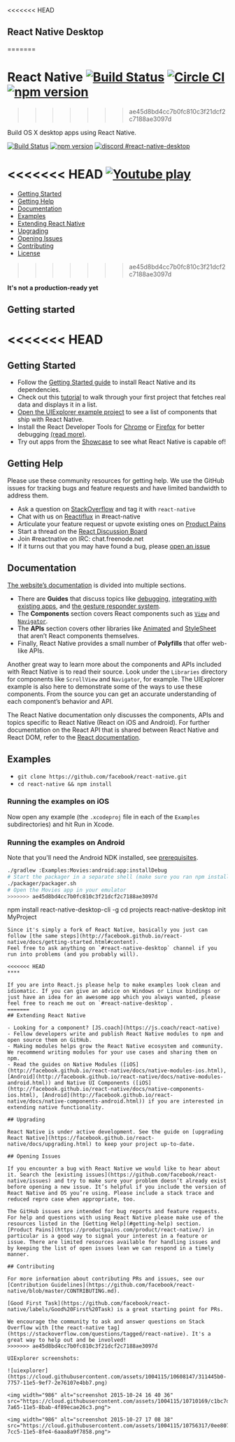 <<<<<<< HEAD
## React Native Desktop
=======
# React Native [![Build Status](https://travis-ci.org/facebook/react-native.svg?branch=master)](https://travis-ci.org/facebook/react-native) [![Circle CI](https://circleci.com/gh/facebook/react-native.svg?style=svg)](https://circleci.com/gh/facebook/react-native) [![npm version](https://badge.fury.io/js/react-native.svg)](http://badge.fury.io/js/react-native)
>>>>>>> ae45d8bd4cc7b0fc810c3f21dcf2c7188ae3097d

Build OS X desktop apps using React Native.

[![Build Status](https://travis-ci.org/ptmt/react-native-desktop.svg)](https://travis-ci.org/ptmt/react-native-desktop)
[![npm version](https://badge.fury.io/js/react-native-desktop.svg)](https://badge.fury.io/js/react-native-desktop)
[![discord #react-native-desktop](https://img.shields.io/badge/discord-%23react--native--desktop-blue.svg)](https://discordapp.com/channels/102860784329052160/111514927801307136)

<<<<<<< HEAD
[![Youtube play](https://cloud.githubusercontent.com/assets/1004115/11685246/75db9d6a-9e99-11e5-8378-1d5cea6053c0.png)](https://www.youtube.com/watch?v=m1-LNKIuqtI)
=======
- [Getting Started](#getting-started)
- [Getting Help](#getting-help)
- [Documentation](#documentation)
- [Examples](#examples)
- [Extending React Native](#extending-react-native)
- [Upgrading](#upgrading)
- [Opening Issues](#opening-issues)
- [Contributing](#contributing)
- [License](#license)
>>>>>>> ae45d8bd4cc7b0fc810c3f21dcf2c7188ae3097d

**It's not a production-ready yet**

## Getting started

<<<<<<< HEAD
=======
## Getting Started

- Follow the [Getting Started guide](http://facebook.github.io/react-native/docs/getting-started.html) to install React Native and its dependencies.
- Check out this [tutorial](https://facebook.github.io/react-native/docs/tutorial.html) to walk through your first project that fetches real data and displays it in a list.
- [Open the UIExplorer example project](#examples) to see a list of components that ship with React Native.
- Install the React Developer Tools for [Chrome](https://chrome.google.com/webstore/detail/react-developer-tools/fmkadmapgofadopljbjfkapdkoienihi) or [Firefox](https://addons.mozilla.org/en-US/firefox/addon/react-devtools/) for better debugging [(read more)](http://facebook.github.io/react-native/docs/debugging.html).
- Try out apps from the [Showcase](https://facebook.github.io/react-native/showcase.html) to see what React Native is capable of!

## Getting Help

Please use these community resources for getting help. We use the GitHub issues for tracking bugs and feature requests and have limited bandwidth to address them.

- Ask a question on [StackOverflow](http://stackoverflow.com/) and tag it with `react-native`
- Chat with us on [Reactiflux](https://discord.gg/0ZcbPKXt5bWJVmUY) in #react-native
- Articulate your feature request or upvote existing ones on [Product Pains](https://productpains.com/product/react-native/)
- Start a thread on the [React Discussion Board](https://discuss.reactjs.org/)
- Join #reactnative on IRC: chat.freenode.net
- If it turns out that you may have found a bug, please [open an issue](#opening-issues)

## Documentation

[The website’s documentation](https://facebook.github.io/react-native/docs/) is divided into multiple sections.
- There are **Guides** that discuss topics like [debugging](https://facebook.github.io/react-native/docs/debugging.html), [integrating with existing apps](https://facebook.github.io/react-native/docs/embedded-app-ios.html), and [the gesture responder system](https://facebook.github.io/react-native/docs/gesture-responder-system.html).
- The **Components** section covers React components such as [`View`](https://facebook.github.io/react-native/docs/view.html) and [`Navigator`](https://facebook.github.io/react-native/docs/navigator.html).
- The **APIs** section covers other libraries like [Animated](https://facebook.github.io/react-native/docs/animated.html) and [StyleSheet](https://facebook.github.io/react-native/docs/stylesheet.html) that aren’t React components themselves.
- Finally, React Native provides a small number of **Polyfills** that offer web-like APIs.

Another great way to learn more about the components and APIs included with React Native is to read their source. Look under the `Libraries` directory for components like `ScrollView` and `Navigator`, for example. The UIExplorer example is also here to demonstrate some of the ways to use these components. From the source you can get an accurate understanding of each component’s behavior and API.

The React Native documentation only discusses the components, APIs and topics specific to React Native (React on iOS and Android). For further documentation on the React API that is shared between React Native and React DOM, refer to the [React documentation](http://facebook.github.io/react/).

## Examples

- `git clone https://github.com/facebook/react-native.git`
- `cd react-native && npm install`

### Running the examples on iOS

Now open any example (the `.xcodeproj` file in each of the `Examples` subdirectories) and hit Run in Xcode.

### Running the examples on Android

Note that you'll need the Android NDK installed, see [prerequisites](https://github.com/facebook/react-native/blob/master/ReactAndroid/README.md#prerequisites).

```bash
./gradlew :Examples:Movies:android:app:installDebug
# Start the packager in a separate shell (make sure you ran npm install):
./packager/packager.sh
# Open the Movies app in your emulator
>>>>>>> ae45d8bd4cc7b0fc810c3f21dcf2c7188ae3097d
```
npm install react-native-desktop-cli -g
cd projects
react-native-desktop init MyProject
```
Since it's simply a fork of React Native, basically you just can follow [the same steps](http://facebook.github.io/react-native/docs/getting-started.html#content).
Feel free to ask anything on `#react-native-desktop` channel if you run into problems (and you probably will).

<<<<<<< HEAD
****

If you are into React.js please help to make examples look clean and idiomatic. If you can give an advice on Windows or Linux bindings or just have an idea for an awesome app which you always wanted, please feel free to reach me out on `#react-native-desktop`.
=======
## Extending React Native

- Looking for a component? [JS.coach](https://js.coach/react-native)
- Fellow developers write and publish React Native modules to npm and open source them on GitHub.
- Making modules helps grow the React Native ecosystem and community. We recommend writing modules for your use cases and sharing them on npm.
- Read the guides on Native Modules ([iOS](http://facebook.github.io/react-native/docs/native-modules-ios.html), [Android](http://facebook.github.io/react-native/docs/native-modules-android.html)) and Native UI Components ([iOS](http://facebook.github.io/react-native/docs/native-components-ios.html), [Android](http://facebook.github.io/react-native/docs/native-components-android.html)) if you are interested in extending native functionality.

## Upgrading

React Native is under active development. See the guide on [upgrading React Native](https://facebook.github.io/react-native/docs/upgrading.html) to keep your project up-to-date.

## Opening Issues

If you encounter a bug with React Native we would like to hear about it. Search the [existing issues](https://github.com/facebook/react-native/issues) and try to make sure your problem doesn’t already exist before opening a new issue. It’s helpful if you include the version of React Native and OS you’re using. Please include a stack trace and reduced repro case when appropriate, too.

The GitHub issues are intended for bug reports and feature requests. For help and questions with using React Native please make use of the resources listed in the [Getting Help](#getting-help) section. [Product Pains](https://productpains.com/product/react-native/) in particular is a good way to signal your interest in a feature or issue. There are limited resources available for handling issues and by keeping the list of open issues lean we can respond in a timely manner.

## Contributing

For more information about contributing PRs and issues, see our [Contribution Guidelines](https://github.com/facebook/react-native/blob/master/CONTRIBUTING.md).

[Good First Task](https://github.com/facebook/react-native/labels/Good%20First%20Task) is a great starting point for PRs.

We encourage the community to ask and answer questions on Stack Overflow with [the react-native tag](https://stackoverflow.com/questions/tagged/react-native). It's a great way to help out and be involved!
>>>>>>> ae45d8bd4cc7b0fc810c3f21dcf2c7188ae3097d

UIExplorer screenshots:

![uiexplorer](https://cloud.githubusercontent.com/assets/1004115/10608147/311445b0-7757-11e5-9ef7-2e76107e4bb7.png)

<img width="986" alt="screenshot 2015-10-24 16 40 36" src="https://cloud.githubusercontent.com/assets/1004115/10710169/c1bc7d06-7a65-11e5-8bab-4f89ecae26c3.png">

<img width="986" alt="screenshot 2015-10-27 17 08 38" src="https://cloud.githubusercontent.com/assets/1004115/10756317/0ee807ec-7cc5-11e5-8fe4-6aaa8a9f7858.png">
